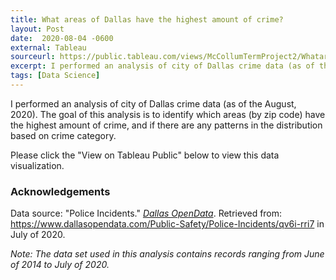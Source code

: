 ```yaml
---
title: What areas of Dallas have the highest amount of crime?
layout: Post
date:  2020-08-04 -0600
external: Tableau
sourceurl: https://public.tableau.com/views/McCollumTermProject2/WhatareasofDallashavethehighestamountofcrime?:language=en&:display_count=y&:origin=viz_share_link
excerpt: I performed an analysis of city of Dallas crime data (as of the August, 2020).
tags: [Data Science]
---
```


I performed an analysis of city of Dallas crime data (as of the August, 2020). The goal of this analysis is to identify which areas (by zip code) have the highest amount of crime, and if there are any patterns in the distribution based on crime category.

Please click the "View on Tableau Public" below to view this data visualization.

### Acknowledgements
Data source: "Police Incidents." *[Dallas OpenData](https://www.dallasopendata.com/)*. Retrieved from: https://www.dallasopendata.com/Public-Safety/Police-Incidents/qv6i-rri7 in July of 2020.

*Note: The data set used in this analysis contains records ranging from June of 2014 to July of 2020.*